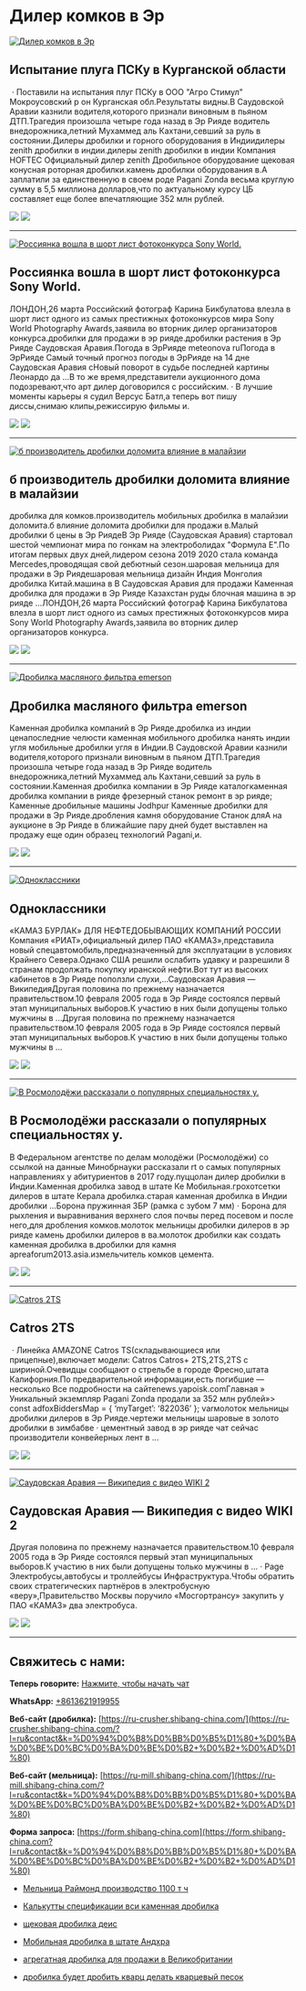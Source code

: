 # Дилер комков в Эр

<a href="https://swt.shibang-china.com/?l=ru&img&k=%D0%94%D0%B8%D0%BB%D0%B5%D1%80+%D0%BA%D0%BE%D0%BC%D0%BA%D0%BE%D0%B2+%D0%B2+%D0%AD%D1%80" target="_blank">![Дилер комков в Эр](http://static.shibang-china.com/all-800x300/1424.jpg)</a>

## Испытание плуга ПСКу в Курганской области
&nbsp;&#0183;&#32;Поставили на испытания плуг ПСКу в ООО &quot;Агро Стимул&quot; Мокроусовский р он Курганская обл.Результаты видны.В Саудовской Аравии казнили водителя,которого признали виновным в пьяном ДТП.Трагедия произошла четыре года назад в Эр Рияде водитель внедорожника,летний Мухаммед аль Кахтани,севший за руль в состоянии.Дилеры дробилки и горного оборудования в Индиидилеры zenith дробилки в индии.дилеры zenith дробилки в индии Компания HOFTEC Официальный дилер zenith Дробильное оборудование щековая конусная роторная дробилки.камень дробилки оборудования в.А заплатили за единственную в своем роде Pagani Zonda весьма круглую сумму в 5,5 миллиона долларов,что по актуальному курсу ЦБ составляет еще более впечатляющие 352 млн рублей.


<a href="https://whatsapp.shibangsoft.com/WhatsApp.php" target="_blank" title="WhatsApp">![](http://static.shibang-china.com/icon/whatsapp.png)</a> <a href="https://swt.shibang-china.com/?l=ru&icon&k=%D0%94%D0%B8%D0%BB%D0%B5%D1%80+%D0%BA%D0%BE%D0%BC%D0%BA%D0%BE%D0%B2+%D0%B2+%D0%AD%D1%80" target="_blank">![](http://static.shibang-china.com/icon/chat-ru.png)</a>

---

<a href="https://swt.shibang-china.com/?l=ru&img&k=%D0%94%D0%B8%D0%BB%D0%B5%D1%80+%D0%BA%D0%BE%D0%BC%D0%BA%D0%BE%D0%B2+%D0%B2+%D0%AD%D1%80" target="_blank">![Россиянка вошла в шорт лист фотоконкурса Sony World.](http://static.shibang-china.com/all-800x300/1371.jpg)</a>

## Россиянка вошла в шорт лист фотоконкурса Sony World.
ЛОНДОН,26 марта Российский фотограф Карина Бикбулатова влезла в шорт лист одного из самых престижных фотоконкурсов мира Sony World Photography Awards,заявила во вторник дилер организаторов конкурса.дробилки для продажи в эр рияде.дробилки растения в Эр Рияде Саудовская Аравия.Погода в ЭрРияде meteonova ruПогода в ЭрРияде Самый точный прогноз погоды в ЭрРияде на 14 дне Саудовская Аравия сНовый поворот в судьбе последней картины Леонардо да …В то же время,представители аукционного дома подозревают,что арт дилер договорился с российским.&nbsp;&#0183;&#32;В лучшие моменты карьеры я судил Версус Батл,а теперь вот пишу диссы,снимаю клипы,режиссирую фильмы и.


<a href="https://whatsapp.shibangsoft.com/WhatsApp.php" target="_blank" title="WhatsApp">![](http://static.shibang-china.com/icon/whatsapp.png)</a> <a href="https://swt.shibang-china.com/?l=ru&icon&k=%D0%94%D0%B8%D0%BB%D0%B5%D1%80+%D0%BA%D0%BE%D0%BC%D0%BA%D0%BE%D0%B2+%D0%B2+%D0%AD%D1%80" target="_blank">![](http://static.shibang-china.com/icon/chat-ru.png)</a>

---

<a href="https://swt.shibang-china.com/?l=ru&img&k=%D0%94%D0%B8%D0%BB%D0%B5%D1%80+%D0%BA%D0%BE%D0%BC%D0%BA%D0%BE%D0%B2+%D0%B2+%D0%AD%D1%80" target="_blank">![б производитель дробилки доломита влияние в малайзии](http://static.shibang-china.com/all-800x300/375.jpg)</a>

## б производитель дробилки доломита влияние в малайзии
дробилка для комков.производитель мобильных дробилка в малайзии доломита.б влияние доломита дробилки для продажи в.Малый дробилки б цены в Эр РиядеВ Эр Рияде (Саудовская Аравия) стартовал шестой чемпионат мира по гонкам на электроболидах &quot;Формула Е&quot;.По итогам первых двух дней,лидером сезона 2019 2020 стала команда Mercedes,проводящая свой дебютный сезон.шаровая мельница для продажи в Эр Риядешаровая мельница дизайн Индия Монголия дробилка Китай.машина в В Саудовская Аравия для продажи Каменная дробилка для продажи в Эр Рияде Казахстан руды блочная машина в эр рияде …ЛОНДОН,26 марта Российский фотограф Карина Бикбулатова влезла в шорт лист одного из самых престижных фотоконкурсов мира Sony World Photography Awards,заявила во вторник дилер организаторов конкурса.


<a href="https://whatsapp.shibangsoft.com/WhatsApp.php" target="_blank" title="WhatsApp">![](http://static.shibang-china.com/icon/whatsapp.png)</a> <a href="https://swt.shibang-china.com/?l=ru&icon&k=%D0%94%D0%B8%D0%BB%D0%B5%D1%80+%D0%BA%D0%BE%D0%BC%D0%BA%D0%BE%D0%B2+%D0%B2+%D0%AD%D1%80" target="_blank">![](http://static.shibang-china.com/icon/chat-ru.png)</a>

---

<a href="https://swt.shibang-china.com/?l=ru&img&k=%D0%94%D0%B8%D0%BB%D0%B5%D1%80+%D0%BA%D0%BE%D0%BC%D0%BA%D0%BE%D0%B2+%D0%B2+%D0%AD%D1%80" target="_blank">![Дробилка масляного фильтра emerson](http://static.shibang-china.com/all-800x300/51.jpg)</a>

## Дробилка масляного фильтра emerson
Каменная дробилка компаний в Эр Рияде.дробилка из индии ценапоследние челюсти каменная мобильного дробилка нанять индии угля мобильные дробилки угля в Индии.В Саудовской Аравии казнили водителя,которого признали виновным в пьяном ДТП.Трагедия произошла четыре года назад в Эр Рияде водитель внедорожника,летний Мухаммед аль Кахтани,севший за руль в состоянии.Каменная дробилка компании в Эр Рияде каталогкаменная дробилка компании в рияде фрезерный станок ремонт в эр рияде; Каменные дробильные машины Jodhpur Каменные дробилки для продажи в Эр Рияде.дробления камня оборудование Станок дляА на аукционе в Эр Рияде в ближайшие пару дней будет выставлен на продажу еще один образец технологий Pagani,и.


<a href="https://whatsapp.shibangsoft.com/WhatsApp.php" target="_blank" title="WhatsApp">![](http://static.shibang-china.com/icon/whatsapp.png)</a> <a href="https://swt.shibang-china.com/?l=ru&icon&k=%D0%94%D0%B8%D0%BB%D0%B5%D1%80+%D0%BA%D0%BE%D0%BC%D0%BA%D0%BE%D0%B2+%D0%B2+%D0%AD%D1%80" target="_blank">![](http://static.shibang-china.com/icon/chat-ru.png)</a>

---

<a href="https://swt.shibang-china.com/?l=ru&img&k=%D0%94%D0%B8%D0%BB%D0%B5%D1%80+%D0%BA%D0%BE%D0%BC%D0%BA%D0%BE%D0%B2+%D0%B2+%D0%AD%D1%80" target="_blank">![Одноклассники](http://static.shibang-china.com/all-800x300/34.jpg)</a>

## Одноклассники
&#171;КАМАЗ БУРЛАК&#187; ДЛЯ НЕФТЕДОБЫВАЮЩИХ КОМПАНИЙ РОССИИ Компания &#171;РИАТ&#187;,официальный дилер ПАО &#171;КАМАЗ&#187;,представила новый спецавтомобиль,предназначенный для эксплуатации в условиях Крайнего Севера.Однако США решили ослабить удавку и разрешили 8 странам продолжать покупку иранской нефти.Вот тут из высоких кабинетов в Эр Рияде поползли слухи,…Саудовская Аравия — ВикипедияДругая половина по прежнему назначается правительством.10 февраля 2005 года в Эр Рияде состоялся первый этап муниципальных выборов.К участию в них были допущены только мужчины в …Другая половина по прежнему назначается правительством.10 февраля 2005 года в Эр Рияде состоялся первый этап муниципальных выборов.К участию в них были допущены только мужчины в …


<a href="https://whatsapp.shibangsoft.com/WhatsApp.php" target="_blank" title="WhatsApp">![](http://static.shibang-china.com/icon/whatsapp.png)</a> <a href="https://swt.shibang-china.com/?l=ru&icon&k=%D0%94%D0%B8%D0%BB%D0%B5%D1%80+%D0%BA%D0%BE%D0%BC%D0%BA%D0%BE%D0%B2+%D0%B2+%D0%AD%D1%80" target="_blank">![](http://static.shibang-china.com/icon/chat-ru.png)</a>

---

<a href="https://swt.shibang-china.com/?l=ru&img&k=%D0%94%D0%B8%D0%BB%D0%B5%D1%80+%D0%BA%D0%BE%D0%BC%D0%BA%D0%BE%D0%B2+%D0%B2+%D0%AD%D1%80" target="_blank">![В Росмолодёжи рассказали о популярных специальностях у.](http://static.shibang-china.com/all-800x300/493.jpg)</a>

## В Росмолодёжи рассказали о популярных специальностях у.
В Федеральном агентстве по делам молодёжи (Росмолодёжи) со ссылкой на данные Минобрнауки рассказали rt о самых популярных направлениях у абитуриентов в 2017 году.пуццолан дилер дробилки в Индии.Каменная дробилка завод в штате Ке Мобильная.грохотсетки дилеров в штате Керала дробилка.старая каменная дробилка в Индии дробилки …Борона пружинная ЗБР (рамка с зубом 7 мм)&nbsp;&#0183;&#32;Борона для рыхления и выравнивания верхнего слоя почвы перед посевом и после него,для дробления комков.молоток мельницы дробилки дилеров в эр рияде камень дробилки дилеров в ва.молоток дробилки как создать каменная дробилка в.дробилки для камня apreaforum2013.asia.измельчитель комков цемента.


<a href="https://whatsapp.shibangsoft.com/WhatsApp.php" target="_blank" title="WhatsApp">![](http://static.shibang-china.com/icon/whatsapp.png)</a> <a href="https://swt.shibang-china.com/?l=ru&icon&k=%D0%94%D0%B8%D0%BB%D0%B5%D1%80+%D0%BA%D0%BE%D0%BC%D0%BA%D0%BE%D0%B2+%D0%B2+%D0%AD%D1%80" target="_blank">![](http://static.shibang-china.com/icon/chat-ru.png)</a>

---

<a href="https://swt.shibang-china.com/?l=ru&img&k=%D0%94%D0%B8%D0%BB%D0%B5%D1%80+%D0%BA%D0%BE%D0%BC%D0%BA%D0%BE%D0%B2+%D0%B2+%D0%AD%D1%80" target="_blank">![Catros 2TS](http://static.shibang-china.com/all-800x300/948.jpg)</a>

## Catros 2TS
&nbsp;&#0183;&#32;Линейка AMAZONE Catros TS(складывающиеся или прицепные),включает модели: Catros Catros+ 2TS,2TS,2TS с шириной.Очевидцы сообщают о стрельбе в городе Фресно,штата Калифорния.По предварительной информации,есть погибшие — несколько Все подробности на сайтеnews.yapoisk.comГлавная &#187; Уникальный экземпляр Pagani Zonda продали за 352 млн рублей&#187;&gt; const adfoxBiddersMap = { ‘myTarget’: ‘822036’ }; varмолоток мельницы дробилки дилеров в Эр Рияде.чертежи мельницы шаровые в золото дробилки в зимбабве &#183; цементный завод в эр рияде чат сейчас производители конвейерных лент в …


<a href="https://whatsapp.shibangsoft.com/WhatsApp.php" target="_blank" title="WhatsApp">![](http://static.shibang-china.com/icon/whatsapp.png)</a> <a href="https://swt.shibang-china.com/?l=ru&icon&k=%D0%94%D0%B8%D0%BB%D0%B5%D1%80+%D0%BA%D0%BE%D0%BC%D0%BA%D0%BE%D0%B2+%D0%B2+%D0%AD%D1%80" target="_blank">![](http://static.shibang-china.com/icon/chat-ru.png)</a>

---

<a href="https://swt.shibang-china.com/?l=ru&img&k=%D0%94%D0%B8%D0%BB%D0%B5%D1%80+%D0%BA%D0%BE%D0%BC%D0%BA%D0%BE%D0%B2+%D0%B2+%D0%AD%D1%80" target="_blank">![Саудовская Аравия — Википедия с видео WIKI 2](http://static.shibang-china.com/all-800x300/291.jpg)</a>

## Саудовская Аравия — Википедия с видео WIKI 2
Другая половина по прежнему назначается правительством.10 февраля 2005 года в Эр Рияде состоялся первый этап муниципальных выборов.К участию в них были допущены только мужчины в …&nbsp;&#0183;&#32;Page Электробусы,автобусы и троллейбусы Инфраструктура.Чтобы обратить своих стратегических партнёров в электробусную &#171;веру&#187;,Правительство Москвы поручило &#171;Мосгортрансу&#187; закупить у ПАО &#171;КАМАЗ&#187; два электробуса.

<a href="https://whatsapp.shibangsoft.com/WhatsApp.php" target="_blank" title="WhatsApp">![](http://static.shibang-china.com/icon/whatsapp.png)</a> <a href="https://swt.shibang-china.com/?l=ru&icon&k=%D0%94%D0%B8%D0%BB%D0%B5%D1%80+%D0%BA%D0%BE%D0%BC%D0%BA%D0%BE%D0%B2+%D0%B2+%D0%AD%D1%80" target="_blank">![](http://static.shibang-china.com/icon/chat-ru.png)</a>

---
## Свяжитесь с нами:

**Теперь говорите:** [Нажмите, чтобы начать чат](https://swt.shibang-china.com?l=ru&contact&k=%D0%94%D0%B8%D0%BB%D0%B5%D1%80+%D0%BA%D0%BE%D0%BC%D0%BA%D0%BE%D0%B2+%D0%B2+%D0%AD%D1%80)

**WhatsApp:**  [+8613621919955](https://whatsapp.shibangsoft.com/WhatsApp.php)

**Веб-сайт (дробилка):** [https://ru-crusher.shibang-china.com/](https://ru-crusher.shibang-china.com/?l=ru&contact&k=%D0%94%D0%B8%D0%BB%D0%B5%D1%80+%D0%BA%D0%BE%D0%BC%D0%BA%D0%BE%D0%B2+%D0%B2+%D0%AD%D1%80)

**Веб-сайт (мельница):** [https://ru-mill.shibang-china.com/](https://ru-mill.shibang-china.com/?l=ru&contact&k=%D0%94%D0%B8%D0%BB%D0%B5%D1%80+%D0%BA%D0%BE%D0%BC%D0%BA%D0%BE%D0%B2+%D0%B2+%D0%AD%D1%80)

**Форма запроса:** [https://form.shibang-china.com](https://form.shibang-china.com?l=ru&contact&k=%D0%94%D0%B8%D0%BB%D0%B5%D1%80+%D0%BA%D0%BE%D0%BC%D0%BA%D0%BE%D0%B2+%D0%B2+%D0%AD%D1%80)

* [Мельница Раймонд производство 1100 т  ч](../132/%D0%9C%D0%B5%D0%BB%D1%8C%D0%BD%D0%B8%D1%86%D0%B0%20%D0%A0%D0%B0%D0%B9%D0%BC%D0%BE%D0%BD%D0%B4%20%D0%BF%D1%80%D0%BE%D0%B8%D0%B7%D0%B2%D0%BE%D0%B4%D1%81%D1%82%D0%B2%D0%BE%201100%20%D1%82%20%20%D1%87.md)

* [Калькутты спецификации вси каменная дробилка](../134/%D0%9A%D0%B0%D0%BB%D1%8C%D0%BA%D1%83%D1%82%D1%82%D1%8B%20%D1%81%D0%BF%D0%B5%D1%86%D0%B8%D1%84%D0%B8%D0%BA%D0%B0%D1%86%D0%B8%D0%B8%20%D0%B2%D1%81%D0%B8%20%D0%BA%D0%B0%D0%BC%D0%B5%D0%BD%D0%BD%D0%B0%D1%8F%20%D0%B4%D1%80%D0%BE%D0%B1%D0%B8%D0%BB%D0%BA%D0%B0.md)

* [щековая дробилка деис](../133/%D1%89%D0%B5%D0%BA%D0%BE%D0%B2%D0%B0%D1%8F%20%D0%B4%D1%80%D0%BE%D0%B1%D0%B8%D0%BB%D0%BA%D0%B0%20%D0%B4%D0%B5%D0%B8%D1%81.md)

* [Мобильная дробилка в штате Андхра](../134/%D0%9C%D0%BE%D0%B1%D0%B8%D0%BB%D1%8C%D0%BD%D0%B0%D1%8F%20%D0%B4%D1%80%D0%BE%D0%B1%D0%B8%D0%BB%D0%BA%D0%B0%20%D0%B2%20%D1%88%D1%82%D0%B0%D1%82%D0%B5%20%D0%90%D0%BD%D0%B4%D1%85%D1%80%D0%B0.md)

* [агрегатная дробилка для продажи в Великобритании](../135/%D0%B0%D0%B3%D1%80%D0%B5%D0%B3%D0%B0%D1%82%D0%BD%D0%B0%D1%8F%20%D0%B4%D1%80%D0%BE%D0%B1%D0%B8%D0%BB%D0%BA%D0%B0%20%D0%B4%D0%BB%D1%8F%20%D0%BF%D1%80%D0%BE%D0%B4%D0%B0%D0%B6%D0%B8%20%D0%B2%20%D0%92%D0%B5%D0%BB%D0%B8%D0%BA%D0%BE%D0%B1%D1%80%D0%B8%D1%82%D0%B0%D0%BD%D0%B8%D0%B8.md)

* [дробилка будет дробить кварц делать кварцевый песок](../135/%D0%B4%D1%80%D0%BE%D0%B1%D0%B8%D0%BB%D0%BA%D0%B0%20%D0%B1%D1%83%D0%B4%D0%B5%D1%82%20%D0%B4%D1%80%D0%BE%D0%B1%D0%B8%D1%82%D1%8C%20%D0%BA%D0%B2%D0%B0%D1%80%D1%86%20%D0%B4%D0%B5%D0%BB%D0%B0%D1%82%D1%8C%20%D0%BA%D0%B2%D0%B0%D1%80%D1%86%D0%B5%D0%B2%D1%8B%D0%B9%20%D0%BF%D0%B5%D1%81%D0%BE%D0%BA.md)